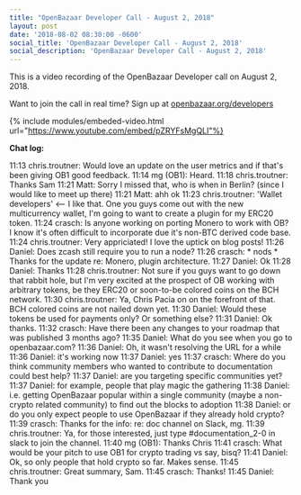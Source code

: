 ```yaml
---
title: "OpenBazaar Developer Call - August 2, 2018"
layout: post
date: '2018-08-02 08:30:00 -0600'
social_title: 'OpenBazaar Developer Call - August 2, 2018'
social_description: 'OpenBazaar Developer Call - August 2, 2018'
---
```


This is a video recording of the OpenBazaar Developer call on August 2, 2018. 

Want to join the call in real time? Sign up at [openbazaar.org/developers](https://openbazaar.org/developers)

{% include modules/embeded-video.html url="https://www.youtube.com/embed/pZRYFsMgQLI"%}

**Chat log:**

11:13 chris.troutner: Would love an update on the user metrics and if that's been giving OB1 good feedback.
11:14 mg (OB1): Heard.
11:18 chris.troutner: Thanks Sam
11:21 Matt: Sorry I missed that, who is when in Berlin? (since I would like to meet up there)
11:21 Matt: ahh ok
11:23 chris.troutner: 'Wallet developers' <-- I like that. One you guys come out with the new multicurrency wallet, I'm going to want to create a plugin for my ERC20 token.
11:24 crasch: Is anyone working on porting Monero to work with OB?  I know it's often difficult to incorporate due it's non-BTC derived code base.
11:24 chris.troutner: Very appriciated! I love the uptick on blog posts!
11:26 Daniel: Does zcash still require you to run a node?
11:26 crasch: * nods *   Thanks for the update re: Monero, plugin architecture.
11:27 Daniel: Ok
11:28 Daniel: Thanks
11:28 chris.troutner: Not sure if you guys want to go down that rabbit hole, but I'm very excited at the prospect of OB working with arbitrary tokens, be they ERC20 or soon-to-be colored coins on the BCH network.
11:30 chris.troutner: Ya, Chris Pacia on on the forefront of that. BCH colored coins are not nailed down yet.
11:30 Daniel: Would these tokens be used for payments only? Or something else?
11:31 Daniel: Ok thanks.
11:32 crasch: Have there been any changes to your roadmap that was published 3 months ago?
11:35 Daniel: What do you see when you go to openbazaar.com?
11:36 Daniel: Oh, it wasn't resolving the URL for a while
11:36 Daniel: it's working now
11:37 Daniel: yes
11:37 crasch: Where do you think community members who wanted to contribute to documentation could best help?
11:37 Daniel: are you targeting specific communities yet?
11:37 Daniel: for example, people that play magic the gathering
11:38 Daniel: i.e. getting OpenBazaar popular within a single community (maybe a non-crypto related community) to find out the blocks to adoption
11:38 Daniel: or do you only expect people to use OpenBazaar if they already hold crypto?
11:39 crasch: Thanks for the info:  re: doc channel on Slack, mg.
11:39 chris.troutner: Ya, for those interested, just type #documentation_2-0 in slack to join the channel.
11:40 mg (OB1): Thanks Chris
11:41 crasch: What would be your pitch to use OB1 for crypto trading vs say, bisq?
11:41 Daniel: Ok, so only people that hold crypto so far. Makes sense.
11:45 chris.troutner: Great summary, Sam.
11:45 crasch: Thanks!
11:45 Daniel: Thank you
